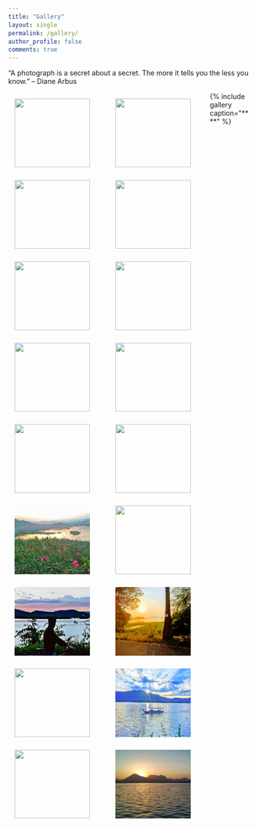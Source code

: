 ```yaml
---
title: "Gallery"
layout: single
permalink: /gallery/
author_profile: false
comments: true
---
```

“A photograph is a secret about a secret. The more it tells you the less you know.” – Diane Arbus
<style type='text/css'>
div.gallery {
  margin: 13px;
  float: left;
  width: 180px;
}

div.gallery img {
  width: 11em;
  height: 10em;
  float:left;
  object-fit: cover;
}

div.page__inner-wrap{
  width:900px;
}
div.desc {
  padding: 15px;
  text-align: center;
}
</style>
  <!-- {% for image in site.pics/gallery %}
    <div class="gallery">
      <a target="_blank" href="{{image.url}}">
       <img src="{{image.url}}">
      </a>
</div> 
  {% endfor %} -->
<!-- img 1-->
<div class="gallery">
  <a target="_blank" href="/pics/gallery/Udaipur_LP1.jpeg">
    <img src="/pics/gallery/Udaipur_LP1.jpeg">
  </a>
</div>
<!-- img 2 -->
<div class="gallery">
  <a target="_blank" href="/pics/gallery/Powai_Lake.jpeg">
    <img src="/pics/gallery/Powai_Lake.jpeg">
  </a>
</div>

<!-- img 3 -->
<div class="gallery">
  <a target="_blank" href="/pics/gallery/Knowledge_Tree.jpeg">
    <img src="/pics/gallery/Knowledge_Tree.jpeg">
  </a>
</div>

<!-- img 4 -->
<div class="gallery">
  <a target="_blank" href="/pics/gallery/Slides.jpeg">
    <img src="/pics/gallery/Slides.jpeg">
  </a>
</div>

<!-- img 5 -->
<div class="gallery">
  <a target="_blank" href="/pics/gallery/Sunset.jpeg">
    <img src="/pics/gallery/Sunset.jpeg" >
  </a>
</div>

<!-- img 6 -->
<div class="gallery">
  <a target="_blank" href="/pics/gallery/Convohall_IITB.jpeg">
    <img src="/pics/gallery/Convohall_IITB.jpeg">
  </a>
</div>

<!-- img 7 -->
<div class="gallery">
  <a target="_blank" href="/pics/gallery/Ropeway.jpeg">
    <img src="/pics/gallery/Ropeway.jpeg">
  </a>
</div>

<!-- img 8 -->
<div class="gallery">
  <a target="_blank" href="/pics/gallery/City.jpeg">
    <img src="/pics/gallery/City.jpeg" >
  </a>
</div>

<!-- img 9 -->
<div class="gallery">
  <a target="_blank" href="/pics/gallery/Lake_Pichola.jpeg">
    <img src="/pics/gallery/Lake_Pichola.jpeg" >
  </a>
</div>

<!-- img 10 -->
<div class="gallery">
  <a target="_blank" href="/pics/gallery/Badi_Lake.jpeg">
    <img src="/pics/gallery/Badi_Lake.jpeg">
  </a>
</div>

<!-- img 11 -->
<div class="gallery">
  <a target="_blank" href="/pics/gallery/flower.jpeg">
    <img src="/pics/gallery/flower.jpeg">
  </a>
</div>

<!-- img 12 -->
<div class="gallery">
  <a target="_blank" href="/pics/gallery/GymkhanaIITB.jpeg">
    <img src="/pics/gallery/GymkhanaIITB.jpeg">
  </a>
</div>

<!-- img 13 -->
<div class="gallery">
  <a target="_blank" href="/pics/gallery/Cycle.jpg">
    <img src="/pics/gallery/Cycle.jpg" >
  </a>
</div>

<!-- img 14 -->
<div class="gallery">
  <a target="_blank" href="/pics/gallery/Lakeside.jpg">
    <img src="/pics/gallery/Lakeside.jpg">
  </a>
</div>

<!-- img 15 -->
<div class="gallery">
  <a target="_blank" href="/pics/gallery/greenery.jpeg">
    <img src="/pics/gallery/greenery.jpeg" >
  </a>
</div>

<!-- img 16 -->
<div class="gallery">
  <a target="_blank" href="/pics/gallery/boat.jpeg">
    <img src="/pics/gallery/boat.jpeg">
  </a>
</div>

<!-- img 17
<div class="gallery">
  <a target="_blank" href="/pics/gallery/sunset_2.jpg">
    <img src="/pics/gallery/sunset_2.jpg">
  </a>
</div> -->

<!-- img 18 -->
<div class="gallery">
  <a target="_blank" href="/pics/gallery/scene.jpeg">
    <img src="/pics/gallery/scene.jpeg" >
  </a>
</div>

<!-- img 19 -->
<div class="gallery">
  <a target="_blank" href="/pics/gallery/sunset3.jpeg">
    <img src="/pics/gallery/sunset3.jpeg">
  </a>
</div>


{% include gallery caption="** **" %}
